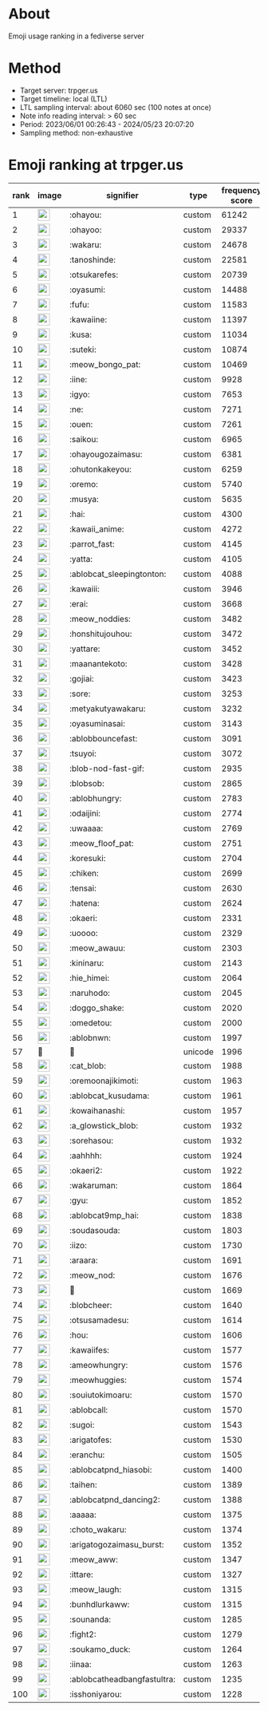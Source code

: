# About
Emoji usage ranking in a fediverse server

# Method
- Target server: trpger.us
- Target timeline: local (LTL)
- LTL sampling interval: about 6060 sec (100 notes at once)
- Note info reading interval: > 60 sec
- Period: 2023/06/01 00:26:43 - 2024/05/23 20:07:20 
- Sampling method: non-exhaustive

# Emoji ranking at trpger.us

|rank|image|signifier|type|frequency score|
|----|----|----|----|----|
|1|<img height="24" src="https://trpger.us/emoji/ohayou.webp">|:ohayou:|custom|61242|
|2|<img height="24" src="https://trpger.us/emoji/ohayoo.webp">|:ohayoo:|custom|29337|
|3|<img height="24" src="https://trpger.us/emoji/wakaru.webp">|:wakaru:|custom|24678|
|4|<img height="24" src="https://trpger.us/emoji/tanoshinde.webp">|:tanoshinde:|custom|22581|
|5|<img height="24" src="https://trpger.us/emoji/otsukarefes.webp">|:otsukarefes:|custom|20739|
|6|<img height="24" src="https://trpger.us/emoji/oyasumi.webp">|:oyasumi:|custom|14488|
|7|<img height="24" src="https://trpger.us/emoji/fufu.webp">|:fufu:|custom|11583|
|8|<img height="24" src="https://trpger.us/emoji/kawaiine.webp">|:kawaiine:|custom|11397|
|9|<img height="24" src="https://trpger.us/emoji/kusa.webp">|:kusa:|custom|11034|
|10|<img height="24" src="https://trpger.us/emoji/suteki.webp">|:suteki:|custom|10874|
|11|<img height="24" src="https://trpger.us/emoji/meow_bongo_pat.webp">|:meow_bongo_pat:|custom|10469|
|12|<img height="24" src="https://trpger.us/emoji/iine.webp">|:iine:|custom|9928|
|13|<img height="24" src="https://trpger.us/emoji/igyo.webp">|:igyo:|custom|7653|
|14|<img height="24" src="https://trpger.us/emoji/ne.webp">|:ne:|custom|7271|
|15|<img height="24" src="https://trpger.us/emoji/ouen.webp">|:ouen:|custom|7261|
|16|<img height="24" src="https://trpger.us/emoji/saikou.webp">|:saikou:|custom|6965|
|17|<img height="24" src="https://trpger.us/emoji/ohayougozaimasu.webp">|:ohayougozaimasu:|custom|6381|
|18|<img height="24" src="https://trpger.us/emoji/ohutonkakeyou.webp">|:ohutonkakeyou:|custom|6259|
|19|<img height="24" src="https://trpger.us/emoji/oremo.webp">|:oremo:|custom|5740|
|20|<img height="24" src="https://trpger.us/emoji/musya.webp">|:musya:|custom|5635|
|21|<img height="24" src="https://trpger.us/emoji/hai.webp">|:hai:|custom|4300|
|22|<img height="24" src="https://trpger.us/emoji/kawaii_anime.webp">|:kawaii_anime:|custom|4272|
|23|<img height="24" src="https://trpger.us/emoji/parrot_fast.webp">|:parrot_fast:|custom|4145|
|24|<img height="24" src="https://trpger.us/emoji/yatta.webp">|:yatta:|custom|4105|
|25|<img height="24" src="https://trpger.us/emoji/ablobcat_sleepingtonton.webp">|:ablobcat_sleepingtonton:|custom|4088|
|26|<img height="24" src="https://trpger.us/emoji/kawaiii.webp">|:kawaiii:|custom|3946|
|27|<img height="24" src="https://trpger.us/emoji/erai.webp">|:erai:|custom|3668|
|28|<img height="24" src="https://trpger.us/emoji/meow_noddies.webp">|:meow_noddies:|custom|3482|
|29|<img height="24" src="https://trpger.us/emoji/honshitujouhou.webp">|:honshitujouhou:|custom|3472|
|30|<img height="24" src="https://trpger.us/emoji/yattare.webp">|:yattare:|custom|3452|
|31|<img height="24" src="https://trpger.us/emoji/maanantekoto.webp">|:maanantekoto:|custom|3428|
|32|<img height="24" src="https://trpger.us/emoji/gojiai.webp">|:gojiai:|custom|3423|
|33|<img height="24" src="https://trpger.us/emoji/sore.webp">|:sore:|custom|3253|
|34|<img height="24" src="https://trpger.us/emoji/metyakutyawakaru.webp">|:metyakutyawakaru:|custom|3232|
|35|<img height="24" src="https://trpger.us/emoji/oyasuminasai.webp">|:oyasuminasai:|custom|3143|
|36|<img height="24" src="https://trpger.us/emoji/ablobbouncefast.webp">|:ablobbouncefast:|custom|3091|
|37|<img height="24" src="https://trpger.us/emoji/tsuyoi.webp">|:tsuyoi:|custom|3072|
|38|<img height="24" src="https://trpger.us/emoji/blob-nod-fast-gif.webp">|:blob-nod-fast-gif:|custom|2935|
|39|<img height="24" src="https://trpger.us/emoji/blobsob.webp">|:blobsob:|custom|2865|
|40|<img height="24" src="https://trpger.us/emoji/ablobhungry.webp">|:ablobhungry:|custom|2783|
|41|<img height="24" src="https://trpger.us/emoji/odaijini.webp">|:odaijini:|custom|2774|
|42|<img height="24" src="https://trpger.us/emoji/uwaaaa.webp">|:uwaaaa:|custom|2769|
|43|<img height="24" src="https://trpger.us/emoji/meow_floof_pat.webp">|:meow_floof_pat:|custom|2751|
|44|<img height="24" src="https://trpger.us/emoji/koresuki.webp">|:koresuki:|custom|2704|
|45|<img height="24" src="https://trpger.us/emoji/chiken.webp">|:chiken:|custom|2699|
|46|<img height="24" src="https://trpger.us/emoji/tensai.webp">|:tensai:|custom|2630|
|47|<img height="24" src="https://trpger.us/emoji/hatena.webp">|:hatena:|custom|2624|
|48|<img height="24" src="https://trpger.us/emoji/okaeri.webp">|:okaeri:|custom|2331|
|49|<img height="24" src="https://trpger.us/emoji/uoooo.webp">|:uoooo:|custom|2329|
|50|<img height="24" src="https://trpger.us/emoji/meow_awauu.webp">|:meow_awauu:|custom|2303|
|51|<img height="24" src="https://trpger.us/emoji/kininaru.webp">|:kininaru:|custom|2143|
|52|<img height="24" src="https://trpger.us/emoji/hie_himei.webp">|:hie_himei:|custom|2064|
|53|<img height="24" src="https://trpger.us/emoji/naruhodo.webp">|:naruhodo:|custom|2045|
|54|<img height="24" src="https://trpger.us/emoji/doggo_shake.webp">|:doggo_shake:|custom|2020|
|55|<img height="24" src="https://trpger.us/emoji/omedetou.webp">|:omedetou:|custom|2000|
|56|<img height="24" src="https://trpger.us/emoji/ablobnwn.webp">|:ablobnwn:|custom|1997|
|57|🍮|🍮|unicode|1996|
|58|<img height="24" src="https://trpger.us/emoji/cat_blob.webp">|:cat_blob:|custom|1988|
|59|<img height="24" src="https://trpger.us/emoji/oremoonajikimoti.webp">|:oremoonajikimoti:|custom|1963|
|60|<img height="24" src="https://trpger.us/emoji/ablobcat_kusudama.webp">|:ablobcat_kusudama:|custom|1961|
|61|<img height="24" src="https://trpger.us/emoji/kowaihanashi.webp">|:kowaihanashi:|custom|1957|
|62|<img height="24" src="https://trpger.us/emoji/a_glowstick_blob.webp">|:a_glowstick_blob:|custom|1932|
|63|<img height="24" src="https://trpger.us/emoji/sorehasou.webp">|:sorehasou:|custom|1932|
|64|<img height="24" src="https://trpger.us/emoji/aahhhh.webp">|:aahhhh:|custom|1924|
|65|<img height="24" src="https://trpger.us/emoji/okaeri2.webp">|:okaeri2:|custom|1922|
|66|<img height="24" src="https://trpger.us/emoji/wakaruman.webp">|:wakaruman:|custom|1864|
|67|<img height="24" src="https://trpger.us/emoji/gyu.webp">|:gyu:|custom|1852|
|68|<img height="24" src="https://trpger.us/emoji/ablobcat9mp_hai.webp">|:ablobcat9mp_hai:|custom|1838|
|69|<img height="24" src="https://trpger.us/emoji/soudasouda.webp">|:soudasouda:|custom|1803|
|70|<img height="24" src="https://trpger.us/emoji/iizo.webp">|:iizo:|custom|1730|
|71|<img height="24" src="https://trpger.us/emoji/araara.webp">|:araara:|custom|1691|
|72|<img height="24" src="https://trpger.us/emoji/meow_nod.webp">|:meow_nod:|custom|1676|
|73|<img height="24" src="https://trpger.us/emoji/birthday.webp">|:birthday:|custom|1669|
|74|<img height="24" src="https://trpger.us/emoji/blobcheer.webp">|:blobcheer:|custom|1640|
|75|<img height="24" src="https://trpger.us/emoji/otsusamadesu.webp">|:otsusamadesu:|custom|1614|
|76|<img height="24" src="https://trpger.us/emoji/hou.webp">|:hou:|custom|1606|
|77|<img height="24" src="https://trpger.us/emoji/kawaiifes.webp">|:kawaiifes:|custom|1577|
|78|<img height="24" src="https://trpger.us/emoji/ameowhungry.webp">|:ameowhungry:|custom|1576|
|79|<img height="24" src="https://trpger.us/emoji/meowhuggies.webp">|:meowhuggies:|custom|1574|
|80|<img height="24" src="https://trpger.us/emoji/souiutokimoaru.webp">|:souiutokimoaru:|custom|1570|
|81|<img height="24" src="https://trpger.us/emoji/ablobcall.webp">|:ablobcall:|custom|1570|
|82|<img height="24" src="https://trpger.us/emoji/sugoi.webp">|:sugoi:|custom|1543|
|83|<img height="24" src="https://trpger.us/emoji/arigatofes.webp">|:arigatofes:|custom|1530|
|84|<img height="24" src="https://trpger.us/emoji/eranchu.webp">|:eranchu:|custom|1505|
|85|<img height="24" src="https://trpger.us/emoji/ablobcatpnd_hiasobi.webp">|:ablobcatpnd_hiasobi:|custom|1400|
|86|<img height="24" src="https://trpger.us/emoji/taihen.webp">|:taihen:|custom|1389|
|87|<img height="24" src="https://trpger.us/emoji/ablobcatpnd_dancing2.webp">|:ablobcatpnd_dancing2:|custom|1388|
|88|<img height="24" src="https://trpger.us/emoji/aaaaa.webp">|:aaaaa:|custom|1375|
|89|<img height="24" src="https://trpger.us/emoji/choto_wakaru.webp">|:choto_wakaru:|custom|1374|
|90|<img height="24" src="https://trpger.us/emoji/arigatogozaimasu_burst.webp">|:arigatogozaimasu_burst:|custom|1352|
|91|<img height="24" src="https://trpger.us/emoji/meow_aww.webp">|:meow_aww:|custom|1347|
|92|<img height="24" src="https://trpger.us/emoji/ittare.webp">|:ittare:|custom|1327|
|93|<img height="24" src="https://trpger.us/emoji/meow_laugh.webp">|:meow_laugh:|custom|1315|
|94|<img height="24" src="https://trpger.us/emoji/bunhdlurkaww.webp">|:bunhdlurkaww:|custom|1315|
|95|<img height="24" src="https://trpger.us/emoji/sounanda.webp">|:sounanda:|custom|1285|
|96|<img height="24" src="https://trpger.us/emoji/fight2.webp">|:fight2:|custom|1279|
|97|<img height="24" src="https://trpger.us/emoji/soukamo_duck.webp">|:soukamo_duck:|custom|1264|
|98|<img height="24" src="https://trpger.us/emoji/iinaa.webp">|:iinaa:|custom|1263|
|99|<img height="24" src="https://trpger.us/emoji/ablobcatheadbangfastultra.webp">|:ablobcatheadbangfastultra:|custom|1235|
|100|<img height="24" src="https://trpger.us/emoji/isshoniyarou.webp">|:isshoniyarou:|custom|1228|
